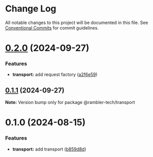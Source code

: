 # Change Log

All notable changes to this project will be documented in this file.
See [Conventional Commits](https://conventionalcommits.org) for commit guidelines.

# [0.2.0](https://github.com/rambler-digital-solutions/rambler-common/compare/@rambler-tech/transport@0.1.1...@rambler-tech/transport@0.2.0) (2024-09-27)

### Features

- **transport:** add request factory ([a2f6e59](https://github.com/rambler-digital-solutions/rambler-common/commit/a2f6e59d5123406eadf37373de6123278553bcd4))

## [0.1.1](https://github.com/rambler-digital-solutions/rambler-common/compare/@rambler-tech/transport@0.1.0...@rambler-tech/transport@0.1.1) (2024-09-27)

**Note:** Version bump only for package @rambler-tech/transport

# 0.1.0 (2024-08-15)

### Features

- **transport:** add transport ([b859d8d](https://github.com/rambler-digital-solutions/rambler-common/commit/b859d8de2ec10ff32903220b519d1934fd54a268))
